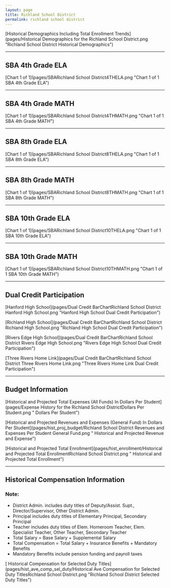 ```yaml
---
layout: page
title: Richland School District
permalink: richland school district
---
```



[Historical Demographics Including Total Enrollment Trends](pages/Historical Demographics for the Richland School District.png "Richland School District Historical Demographics")

___

## SBA 4th Grade ELA

[Chart 1 of 1](pages/SBARichland School District4THELA.png "Chart 1 of 1 SBA 4th Grade ELA")


___

## SBA 4th Grade MATH

[Chart 1 of 1](pages/SBARichland School District4THMATH.png "Chart 1 of 1 SBA 4th Grade MATH")


___

## SBA 8th Grade ELA

[Chart 1 of 1](pages/SBARichland School District8THELA.png "Chart 1 of 1 SBA 8th Grade ELA")


___

## SBA 8th Grade MATH

[Chart 1 of 1](pages/SBARichland School District8THMATH.png "Chart 1 of 1 SBA 8th Grade MATH")


___

## SBA 10th Grade ELA

[Chart 1 of 1](pages/SBARichland School District10THELA.png "Chart 1 of 1 SBA 10th Grade ELA")


___

## SBA 10th Grade MATH

[Chart 1 of 1](pages/SBARichland School District10THMATH.png "Chart 1 of 1 SBA 10th Grade MATH")


___

## Dual Credit Participation

[Hanford High School](pages/Dual Credit BarChartRichland School District Hanford High School.png "Hanford High School Dual Credit Participation")

[Richland High School](pages/Dual Credit BarChartRichland School District Richland High School.png "Richland High School Dual Credit Participation")

[Rivers Edge High School](pages/Dual Credit BarChartRichland School District Rivers Edge High School.png "Rivers Edge High School Dual Credit Participation")

[Three Rivers Home Link](pages/Dual Credit BarChartRichland School District Three Rivers Home Link.png "Three Rivers Home Link Dual Credit Participation")


___

## Budget Information

[Historical and Projected Total Expenses (All Funds) In Dollars Per Student](pages/Expense History for the Richland School DistrictDollars Per Student.png " Dollars Per Student")

[Historical and Projected Revenues and Expenses (General Fund) In Dollars Per Student](pages/hist_proj_budget/Richland School District Revenues and Expenses Per Student General Fund.png " Historical and Projected Revenue and Expense")

[Historical and Projected Total Enrollment](pages/hist_enrollment/Historical and Projected Total EnrollmentRichland School District.png " Historical and Projected Total Enrollment")


___

## Historical Compensation Information
### Note:
- District Admin. includes duty titles of Deputy/Assist. Supt., Director/Supervisor, Other District Admin.
- Principal includes duty titles of Elementary Principal, Secondary Principal
- Teacher includes duty titles of Elem. Homeroom Teacher, Elem. Specialist Teacher, Other Teacher, Secondary Teacher
- Total Salary = Base Salary + Supplemental Salary
- Total Compensation = Total Salary + Insurance Benefits + Mandatory Benefits
- Mandatory Benefits include pension funding and payroll taxes

[ Historical Compensation for Selected Duty Titles](pages/hist_ave_comp_sel_duty/Historical Ave Compensation for Selected Duty TitlesRichland School District.png "Richland School District Selected Duty Titles")

